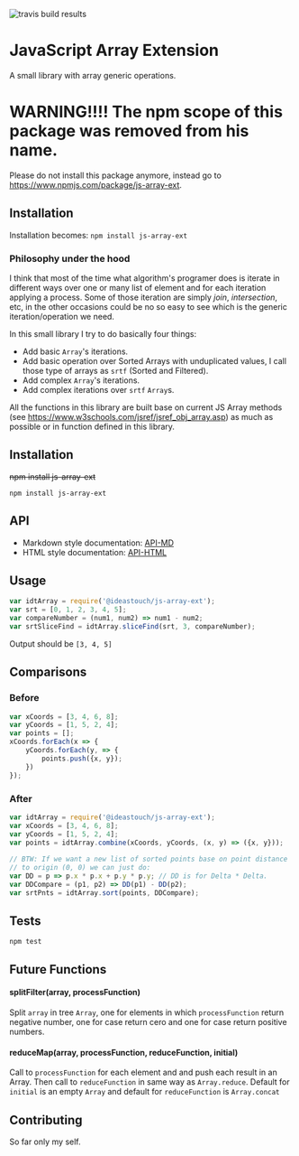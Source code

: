![travis build results](https://travis-ci.org/ideastouch/js-array-ext.svg?branch=master)    

JavaScript Array Extension
=========
A small library with array generic operations.

#  WARNING!!!! The npm scope of this package was removed from his name.
Please do not install this package anymore, instead go to <https://www.npmjs.com/package/js-array-ext>.

## Installation
Installation becomes: 
`npm install js-array-ext`

### Philosophy under the hood
I think that most of the time what algorithm's programer does is iterate in different ways over one or many list of element and for each iteration applying a process.
Some of those iteration are simply _join_, _intersection_, etc, in the other occasions could be no so easy to see which is the generic iteration/operation we need.

In this small library I try to do basically four things:
- Add basic `Array`'s iterations.
- Add basic operation over Sorted Arrays with unduplicated values, I call those type of arrays as `srtf` (Sorted and Filtered).
- Add complex `Array`'s iterations.
- Add complex iterations over `srtf` `Array`s.

All the functions in this library are built base on current JS Array methods (see <https://www.w3schools.com/jsref/jsref_obj_array.asp>) as much as possible or in function defined in this library.

## Installation
~~npm install js-array-ext~~

`npm install js-array-ext`

## API
- Markdown style documentation: [API-MD](https://github.com/ideastouch/js-array-ext/blob/master/docs/index.md)
- HTML style documentation: [API-HTML](https://htmlpreview.github.io/?https://github.com/ideastouch/js-array-ext/blob/master/html/global.html)

## Usage
```javascript
var idtArray = require('@ideastouch/js-array-ext');
var srt = [0, 1, 2, 3, 4, 5];
var compareNumber = (num1, num2) => num1 - num2;
var srtSliceFind = idtArray.sliceFind(srt, 3, compareNumber);
```  
  
  Output should be `[3, 4, 5]`

## Comparisons 
### Before
```javascript
var xCoords = [3, 4, 6, 8];
var yCoords = [1, 5, 2, 4];
var points = [];
xCoords.forEach(x => {
	yCoords.forEach(y, => {
		points.push({x, y});
	})
});
```

### After
```javascript
var idtArray = require('@ideastouch/js-array-ext');
var xCoords = [3, 4, 6, 8];
var yCoords = [1, 5, 2, 4];
var points = idtArray.combine(xCoords, yCoords, (x, y) => ({x, y}));
	
// BTW: If we want a new list of sorted points base on point distance
// to origin (0, 0) we can just do:
var DD = p => p.x * p.x + p.y * p.y; // DD is for Delta * Delta.
var DDCompare = (p1, p2) => DD(p1) - DD(p2);
var srtPnts = idtArray.sort(points, DDCompare);
```
## Tests
`npm test`

## Future Functions

#### splitFilter(array, processFunction) 

Split `array` in tree `Array`, one for elements in which `processFunction` return negative number, one for case return cero and one for case return positive numbers.

#### reduceMap(array, processFunction, reduceFunction, initial) 

Call to `processFunction` for each element and and push each result in an Array. Then call to `reduceFunction` in same way as `Array.reduce`. Default for `initial` is an empty `Array` and default for `reduceFunction` is `Array.concat`

## Contributing

So far only my self.